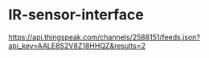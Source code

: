 # IR-sensor-interface
https://api.thingspeak.com/channels/2588151/feeds.json?api_key=AALE8S2V8Z18HHQZ&results=2
